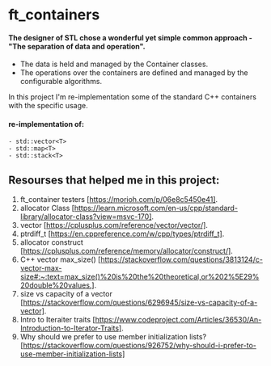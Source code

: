 # ft_containers

#### The designer of STL chose a wonderful yet simple common approach - "The separation of data and operation".
- The data is held and managed by the Container classes.
- The operations over the containers are defined and managed by the configurable algorithms.



In this project I'm re-implementation some of the standard C++ containers with the specific usage.

#### re-implementation of:
```
- std::vector<T>
- std::map<T>
- std::stack<T>
```

Resourses that helped me in this project:
-----------------------------------------

1. ft_container testers 
  [https://morioh.com/p/06e8c5450e41].
2. allocator Class 
  [https://learn.microsoft.com/en-us/cpp/standard-library/allocator-class?view=msvc-170].
3. vector 
  [https://cplusplus.com/reference/vector/vector/].
4. ptrdiff_t 
  [https://en.cppreference.com/w/cpp/types/ptrdiff_t].
5. allocator construct 
  [https://cplusplus.com/reference/memory/allocator/construct/].
6. C++ vector max_size() 
  [https://stackoverflow.com/questions/3813124/c-vector-max-size#:~:text=max_size()%20is%20the%20theoretical,or%202%5E29%20double%20values.].
7. size vs capacity of a vector 
  [https://stackoverflow.com/questions/6296945/size-vs-capacity-of-a-vector].
8. Intro to Iteraiter traits 
  [https://www.codeproject.com/Articles/36530/An-Introduction-to-Iterator-Traits].
9. Why should we prefer to use member initialization lists?
  [https://stackoverflow.com/questions/926752/why-should-i-prefer-to-use-member-initialization-lists]
